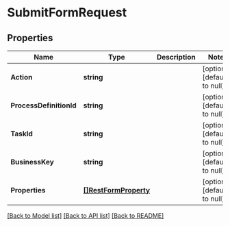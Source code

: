 # SubmitFormRequest

## Properties
Name | Type | Description | Notes
------------ | ------------- | ------------- | -------------
**Action** | **string** |  | [optional] [default to null]
**ProcessDefinitionId** | **string** |  | [optional] [default to null]
**TaskId** | **string** |  | [optional] [default to null]
**BusinessKey** | **string** |  | [optional] [default to null]
**Properties** | [**[]RestFormProperty**](RestFormProperty.md) |  | [optional] [default to null]

[[Back to Model list]](../README.md#documentation-for-models) [[Back to API list]](../README.md#documentation-for-api-endpoints) [[Back to README]](../README.md)


